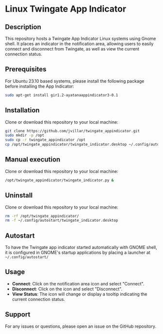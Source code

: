# Linux Twingate App Indicator 

## Description
This repository hosts a Twingate App Indicator Linux systems using Gnome shell. It places an indicator in the notification area, allowing users to easily connect and disconnect from Twingate, as well as view the current connection status.

## Prerequisites
For Ubuntu 23.10 based systems, please install the following package before installing the App Indicator:
```sh
sudo apt-get install gir1.2-ayatanaappindicator3-0.1
```

## Installation

Clone or download this repository to your local machine:
   ```sh
   git clone https://github.com/jvillar/twingate_appindicator.git
   sudo mkdir -p /opt
   sudo cp -r twingate_appindicator /opt
   cp /opt/twingate_appindicator/twingate_indicator.desktop ~/.config/autostart
   ```

## Manual execution

Clone or download this repository to your local machine:
   ```sh
   /opt/twingate_appindicator/twingate_indicator.py &
   ```

## Uninstall

Clone or download this repository to your local machine:
   ```sh
   rm -rf /opt/twingate_appindicator/
   rm -f ~/.config/autostart/twingate_indicator.desktop
   ```
##  Autostart
To have the Twingate app indicator started automatically with GNOME shell, it is configured in GNOME's startup applications by placing a launcher at  `~/.config/autostart/`

## Usage
- **Connect**: Click on the notification area icon and select "Connect".
- **Disconnect**: Click on the icon and select "Disconnect".
- **View Status**: The icon will change or display a tooltip indicating the current connection status.

## Support
For any issues or questions, please open an issue on the GitHub repository.


